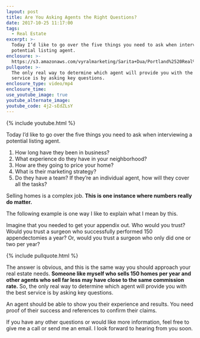 ```yaml
---
layout: post
title: Are You Asking Agents the Right Questions?
date: 2017-10-25 11:17:00
tags:
  - Real Estate
excerpt: >-
  Today I’d like to go over the five things you need to ask when interviewing a
  potential listing agent.
enclosure: >-
  https://s3.amazonaws.com/vyralmarketing/Sarita+Dua/Portland%2520Real%2520Estate%2520Agent-%2520Don%2527t%2520work%2520with%2520an%2520agent%2520before%2520asking%2520this.mp4
pullquote: >-
  The only real way to determine which agent will provide you with the best
  service is by asking key questions.
enclosure_type: video/mp4
enclosure_time:
use_youtube_image: true
youtube_alternate_image:
youtube_code: 4j2-sEdZLsY
---
```



{% include youtube.html %}

Today I’d like to go over the five things you need to ask when interviewing a potential listing agent.

1. How long have they been in business?
2. What experience do they have in your neighborhood?
3. How are they going to price your home?
4. What is their marketing strategy?
5. Do they have a team? If they’re an individual agent, how will they cover all the tasks?

Selling homes is a complex job. **This is one instance where numbers really do matter.**

The following example is one way I like to explain what I mean by this.

Imagine that you needed to get your appendix out. Who would you trust? Would you trust a surgeon who successfully performed 150 appendectomies a year? Or, would you trust a surgeon who only did one or two per year?

{% include pullquote.html %}

The answer is obvious, and this is the same way you should approach your real estate needs. **Someone like myself who sells 150 homes per year and other agents who sell far less may have close to the same commission rate.** So, the only real way to determine which agent will provide you with the best service is by asking key questions.

An agent should be able to show you their experience and results. You need proof of their success and references to confirm their claims.

If you have any other questions or would like more information, feel free to give me a call or send me an email. I look forward to hearing from you soon.
